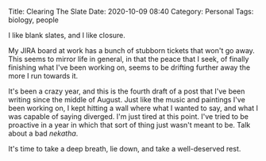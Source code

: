 Title: Clearing The Slate
Date: 2020-10-09 08:40
Category: Personal
Tags: biology, people

I like blank slates, and I like closure.

My JIRA board at work has a bunch of stubborn tickets that won't go
away. This seems to mirror life in general, in that the peace that I
seek, of finally finishing what I've been working on, seems to be
drifting further away the more I run towards it.

It's been a crazy year, and this is the fourth draft of a post that I've
been writing since the middle of August. Just like the music and paintings
I've been working on, I kept hitting a wall where what I wanted to say, and
what I was capable of saying diverged. I'm just tired at this point. I've
tried to be proactive in a year in which that sort of thing just wasn't
meant to be. Talk about a bad _nekatha_.

It's time to take a deep breath, lie down, and take a well-deserved rest.
